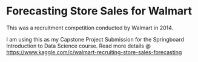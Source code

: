 # Forecasting Store Sales for Walmart
This was a recruitment competition conducted by Walmart in 2014.

I am using this as my Capstone Project Submission for the Springboard Introduction to Data Science course.
Read more details @ https://www.kaggle.com/c/walmart-recruiting-store-sales-forecasting


